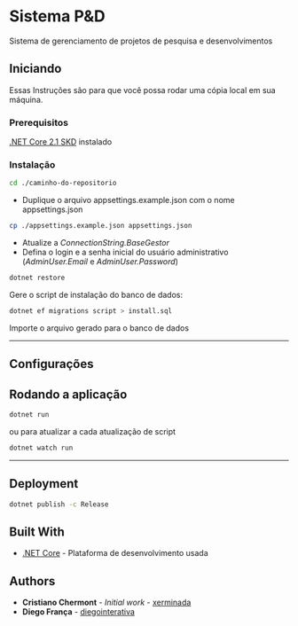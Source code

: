 # Sistema P&D

Sistema de gerenciamento de projetos de pesquisa e desenvolvimentos

## Iniciando

Essas Instruções são para que você possa rodar uma cópia local em sua máquina.

### Prerequisitos

[.NET Core 2.1 SKD](https://dotnet.microsoft.com/download) instalado

### Instalação

```bash
cd ./caminho-do-repositorio
```

- Duplique o arquivo appsettings.example.json com o nome appsettings.json

```bash
cp ./appsettings.example.json appsettings.json
```

- Atualize a _ConnectionString.BaseGestor_
- Defina o login e a senha inicial do usuário administrativo (_AdminUser.Email_ e _AdminUser.Password_)

```bash
dotnet restore
```

Gere o script de instalação do banco de dados:

```bash
dotnet ef migrations script > install.sql
```

Importe o arquivo gerado para o banco de dados

---

## Configurações

## Rodando a aplicação

```bash
dotnet run
```

ou para atualizar a cada atualização de script

```bash
dotnet watch run
```

---

## Deployment

```bash
dotnet publish -c Release
```

## Built With

- [.NET Core](https://dotnet.microsoft.com/) - Plataforma de desenvolvimento usada

## Authors

- **Cristiano Chermont** - _Initial work_ - [xerminada](https://github.com/xerminada)
- **Diego França** - [diegointerativa](https://github.com/diegointerativa)
